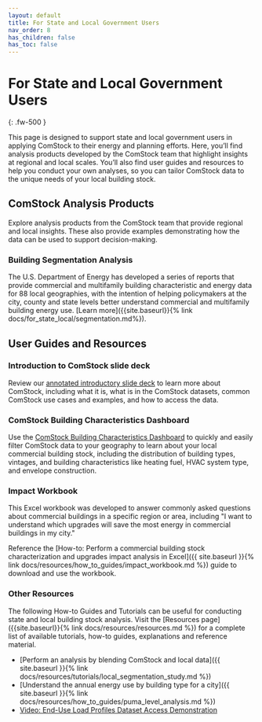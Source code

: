 ```yaml
---
layout: default
title: For State and Local Government Users
nav_order: 8
has_children: false
has_toc: false
---
```


# For State and Local Government Users
{: .fw-500 }

This page is designed to support state and local government users in applying ComStock to their energy and planning efforts. Here, you’ll find analysis products developed by the ComStock team that highlight insights at regional and local scales. You’ll also find user guides and resources to help you conduct your own analyses, so you can tailor ComStock data to the unique needs of your local building stock.

## ComStock Analysis Products
Explore analysis products from the ComStock team that provide regional and local insights. These also provide examples demonstrating how the data can be used to support decision-making.

### Building Segmentation Analysis 
The U.S. Department of Energy has developed a series of reports that provide commercial and multifamily building characteristic and energy data for 88 local geographies, with the intention of helping policymakers at the city, county and state levels better understand commercial and multifamily building energy use. [Learn more]({{site.baseurl}}{% link docs/for_state_local/segmentation.md%}).

## User Guides and Resources

### Introduction to ComStock slide deck
Review our [annotated introductory slide deck](https://www.nrel.gov/docs/fy23osti/86634.pdf) to learn more about ComStock, including what it is, what is in the ComStock datasets, common ComStock use cases and examples, and how to access the data.

### ComStock Building Characteristics Dashboard
Use the [ComStock Building Characteristics Dashboard](https://public.tableau.com/app/profile/comstock.nrel/viz/ComStockBuildingCharacteristicsDashboard/Introduction) to quickly and easily filter ComStock data to your geography to learn about your local commercial building stock, including the distribution of building types, vintages, and building characteristics like heating fuel, HVAC system type, and envelope construction.

### Impact Workbook
This Excel workbook was developed to answer commonly asked questions about commercial buildings in a specific region or area, including "I want to understand which upgrades will save the most energy in commercial buildings in my city."

Reference the [How-to: Perform a commercial building stock characterization and upgrades impact analysis in Excel]({{  site.baseurl  }}{% link docs/resources/how_to_guides/impact_workbook.md %}) guide to download and use the workbook.

### Other Resources
The following How-to Guides and Tutorials can be useful for conducting state and local building stock analysis. Visit the [Resources page]({{site.baseurl}}{% link docs/resources/resources.md %}) for a complete list of available tutorials, how-to guides, explanations and reference material.

- [Perform an analysis by blending ComStock and local data]({{  site.baseurl  }}{% link docs/resources/tutorials/local_segmentation_study.md %})
- [Understand the annual energy use by building type for a city]({{  site.baseurl  }}{% link docs/resources/how_to_guides/puma_level_analysis.md %})
- [Video: End-Use Load Profiles Dataset Access Demonstration](https://www.youtube.com/watch?v=iS7KeVQ0Bvs)